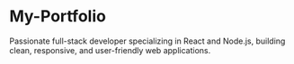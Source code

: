 # My-Portfolio
Passionate full-stack developer specializing in React and Node.js, building clean, responsive, and user-friendly web applications.

